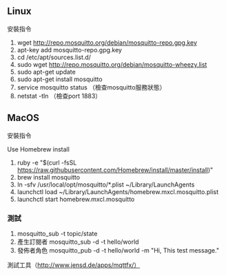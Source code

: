 ## Linux

安裝指令
1. wget http://repo.mosquitto.org/debian/mosquitto-repo.gpg.key
2. apt-key add mosquitto-repo.gpg.key
3. cd /etc/apt/sources.list.d/
4. sudo wget http://repo.mosquitto.org/debian/mosquitto-wheezy.list
5. sudo apt-get update
6. sudo apt-get install mosquitto
7. service mosquitto status （檢查mosquitto服務狀態）
8. netstat -tln （檢查port 1883）

## MacOS

安裝指令

Use Homebrew install
1. ruby -e "$(curl -fsSL https://raw.githubusercontent.com/Homebrew/install/master/install)"
2. brew install mosquitto
3. ln -sfv /usr/local/opt/mosquitto/*.plist ~/Library/LaunchAgents
4. launchctl load ~/Library/LaunchAgents/homebrew.mxcl.mosquitto.plist
5. launchctl start homebrew.mxcl.mosquitto

### 測試

1. mosquitto_sub -t topic/state
2. 產生訂閱者 mosquitto_sub -d -t hello/world
3. 發佈者角色 mosquitto_pub -d -t hello/world -m "Hi, This test message."

測試工具（http://www.jensd.de/apps/mqttfx/）
